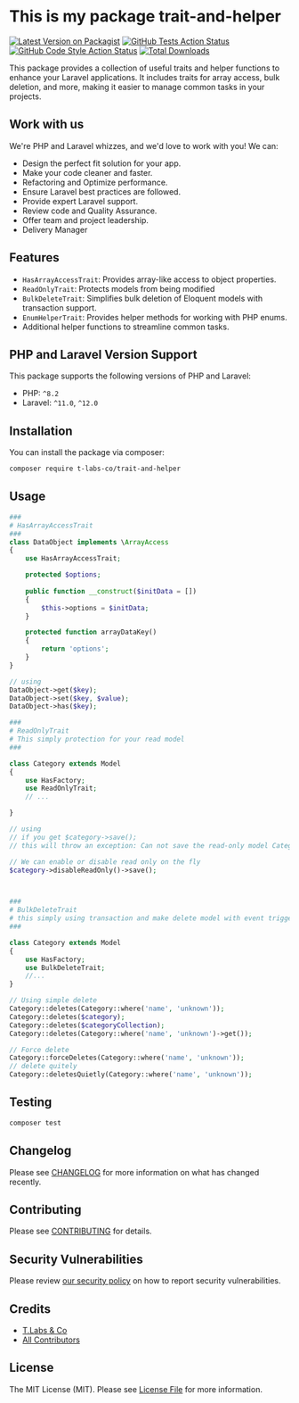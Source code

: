 # This is my package trait-and-helper

[![Latest Version on Packagist](https://img.shields.io/packagist/v/t-labs-co/trait-and-helper.svg?style=flat-square)](https://packagist.org/packages/t-labs-co/trait-and-helper)
[![GitHub Tests Action Status](https://img.shields.io/github/actions/workflow/status/t-labs-co/trait-and-helper/run-tests.yml?branch=main&label=tests&style=flat-square)](https://github.com/t-labs-co/trait-and-helper/actions?query=workflow%3Arun-tests+branch%3Amain)
[![GitHub Code Style Action Status](https://img.shields.io/github/actions/workflow/status/t-labs-co/trait-and-helper/fix-php-code-style-issues.yml?branch=main&label=code%20style&style=flat-square)](https://github.com/t-labs-co/trait-and-helper/actions?query=workflow%3A"Fix+PHP+code+style+issues"+branch%3Amain)
[![Total Downloads](https://img.shields.io/packagist/dt/t-labs-co/trait-and-helper.svg?style=flat-square)](https://packagist.org/packages/t-labs-co/trait-and-helper)

This package provides a collection of useful traits and helper functions to enhance your Laravel applications. It includes traits for array access, bulk deletion, and more, making it easier to manage common tasks in your projects.

## Work with us

We're PHP and Laravel whizzes, and we'd love to work with you! We can:

- Design the perfect fit solution for your app.
- Make your code cleaner and faster.
- Refactoring and Optimize performance.
- Ensure Laravel best practices are followed.
- Provide expert Laravel support.
- Review code and Quality Assurance.
- Offer team and project leadership.
- Delivery Manager

## Features

- `HasArrayAccessTrait`: Provides array-like access to object properties.
- `ReadOnlyTrait`: Protects models from being modified
- `BulkDeleteTrait`: Simplifies bulk deletion of Eloquent models with transaction support.
- `EnumHelperTrait`: Provides helper methods for working with PHP enums. 
- Additional helper functions to streamline common tasks.

## PHP and Laravel Version Support

This package supports the following versions of PHP and Laravel:

- PHP: `^8.2`
- Laravel: `^11.0`, `^12.0`

## Installation

You can install the package via composer:

```bash
composer require t-labs-co/trait-and-helper
```

## Usage

```php
###
# HasArrayAccessTrait
###
class DataObject implements \ArrayAccess
{
    use HasArrayAccessTrait;

    protected $options;
    
    public function __construct($initData = [])
    {
        $this->options = $initData;
    }

    protected function arrayDataKey()
    {
        return 'options';
    }
}

// using 
DataObject->get($key);
DataObject->set($key, $value);
DataObject->has($key);

### 
# ReadOnlyTrait
# This simply protection for your read model
### 

class Category extends Model
{
    use HasFactory;
    use ReadOnlyTrait;
    // ...

}

// using
// if you get $category->save();
// this will throw an exception: Can not save the read-only model Category

// We can enable or disable read only on the fly 
$category->disableReadOnly()->save();



###
# BulkDeleteTrait
# this simply using transaction and make delete model with event trigger 
###

class Category extends Model
{
    use HasFactory;
    use BulkDeleteTrait;
    //...
}

// Using simple delete
Category::deletes(Category::where('name', 'unknown'));
Category::deletes($category);
Category::deletes($categoryCollection);
Category::deletes(Category::where('name', 'unknown')->get());

// Force delete
Category::forceDeletes(Category::where('name', 'unknown'));
// delete quitely
Category::deletesQuietly(Category::where('name', 'unknown'));


```


## Testing

```bash
composer test
```

## Changelog

Please see [CHANGELOG](CHANGELOG.md) for more information on what has changed recently.

## Contributing

Please see [CONTRIBUTING](CONTRIBUTING.md) for details.

## Security Vulnerabilities

Please review [our security policy](../../security/policy) on how to report security vulnerabilities.

## Credits

- [T.Labs & Co](https://github.com/t-labs-co)
- [All Contributors](../../contributors)

## License

The MIT License (MIT). Please see [License File](LICENSE.md) for more information.
